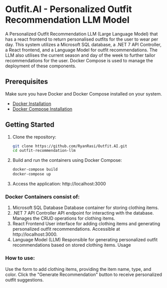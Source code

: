 # Outfit.AI - Personalized Outfit Recommendation LLM Model

A Personalized Outfit Recommendation LLM (Large Language Model) that has a react frontend to return personalised outfits for the user to wear per day. This system utilizes a Microsoft SQL database, a .NET 7 API Controller, a React frontend, and a Language Model for outfit recommendations. The LLM also utilises the current season and day of the week to further tailor recommendations for the user. 
Docker Compose is used to manage the deployment of these components.

## Prerequisites
Make sure you have Docker and Docker Compose installed on your system.

- [Docker Installation](https://docs.docker.com/get-docker/)
- [Docker Compose Installation](https://docs.docker.com/compose/install/)

## Getting Started

1. Clone the repository:
   ```bash
   git clone https://github.com/RyanRasi/Outfit.AI.git
   cd outfit-recommendation-llm
   ```
2. Build and run the containers using Docker Compose:
    ```bash
    docker-compose build
    docker-compose up
    ```
3. Access the application:
    http://localhost:3000

### Docker Containers consist of:
1. Microsoft SQL Database
Database container for storing clothing items.
2. .NET 7 API Controller
API endpoint for interacting with the database.
Manages the CRUD operations for clothing items.
3. React Frontend
User interface for adding clothing items and generating personalized outfit recommendations.
Accessible at http://localhost:3000.
4. Language Model (LLM)
Responsible for generating personalized outfit recommendations based on stored clothing items.
Usage

### How to use:
Use the form to add clothing items, providing the item name, type, and color.
Click the "Generate Recommendation" button to receive personalized outfit suggestions.